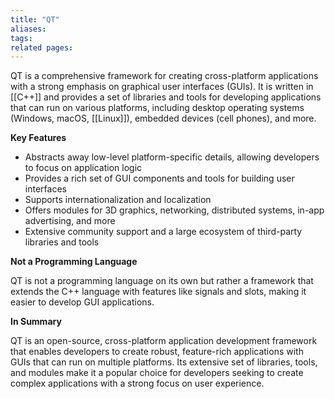 ```yaml
---
title: "QT"
aliases: 
tags: 
related pages:
---
```

QT is a comprehensive framework for creating cross-platform applications with a strong emphasis on graphical user interfaces (GUIs). It is written in [[C++]] and provides a set of libraries and tools for developing applications that can run on various platforms, including desktop operating systems (Windows, macOS, [[Linux]]), embedded devices (cell phones), and more.

**Key Features**

* Abstracts away low-level platform-specific details, allowing developers to focus on application logic
* Provides a rich set of GUI components and tools for building user interfaces
* Supports internationalization and localization
* Offers modules for 3D graphics, networking, distributed systems, in-app advertising, and more
* Extensive community support and a large ecosystem of third-party libraries and tools

**Not a Programming Language**

QT is not a programming language on its own but rather a framework that extends the C++ language with features like signals and slots, making it easier to develop GUI applications.

**In Summary**

QT is an open-source, cross-platform application development framework that enables developers to create robust, feature-rich applications with GUIs that can run on multiple platforms. Its extensive set of libraries, tools, and modules make it a popular choice for developers seeking to create complex applications with a strong focus on user experience.
